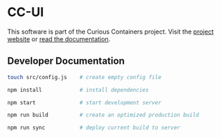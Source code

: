 # CC-UI

This software is part of the Curious Containers project. Visit the [project website](http://www.curious-containers.cc/) or [read the documentation](http://www.curious-containers.cc/docs/html/index.html). 


## Developer Documentation

```sh
touch src/config.js    # create empty config file

npm install            # install dependencies

npm start              # start development server

npm run build          # create an optimized production build

npm run sync           # deploy current build to server
```
